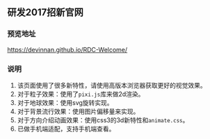 ## 研发2017招新官网

### 预览地址
https://devinnan.github.io/RDC-Welcome/

### 说明

1. 该页面使用了很多新特性，请使用高版本浏览器获取更好的视觉效果。
2. 对于粒子效果：使用了```pixi.js```库来做2d渲染。
3. 对于地球效果：使用svg旋转实现。
4. 对于背景流行效果：使用图片偏移量来实现。
5. 对于方向介绍动画效果：使用css3的3d新特性和```animate.css```。
6. 已做手机端适配，支持手机端查看。
